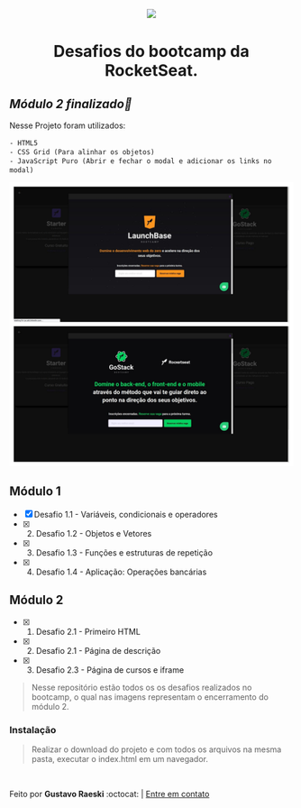 <p align="center"><img src="https://camo.githubusercontent.com/268b1344409fac98c4eeda520482b6910c4ddcba/68747470733a2f2f73746f726167652e676f6f676c65617069732e636f6d2f676f6c64656e2d77696e642f626f6f7463616d702d6c61756e6368626173652f6c6f676f2e706e67" width="50%"></p>
<h1 align="center">Desafios do bootcamp da RocketSeat.</h1>



*<p align="center"><h2>Módulo 2 finalizado:rocket:</h2>*

<p>Nesse Projeto foram utilizados:</p>

	- HTML5
	- CSS Grid (Para alinhar os objetos)
	- JavaScript Puro (Abrir e fechar o modal e adicionar os links no modal)


![Imagem projeto](https://raw.githubusercontent.com/Raeski/exercicios-launchbase/master/desafio2.1/footo.jpg)


<h2>Módulo 1</h2>

- [x] Desafio 1.1 - Variáveis, condicionais e operadores
-	[x] 2. Desafio 1.2 - Objetos e Vetores
- [x]	3. Desafio 1.3 - Funções e estruturas de repetição
- [x]	4. Desafio 1.4 - Aplicação: Operações bancárias


<h2>Módulo 2</h2>

- [x] 1. Desafio 2.1 - Primeiro HTML
- [x] 2. Desafio 2.1 - Página de descrição
- [x] 3. Desafio 2.3 - Página de cursos e iframe



> Nesse repositório estão todos os os desafios realizados no bootcamp, o qual nas imagens representam o encerramento do módulo 2.

<h3>Instalação</h3>

>	Realizar o download do projeto e com todos os arquivos na mesma pasta, executar o index.html em um navegador.

<br/>
<p>Feito por <b>Gustavo Raeski</b>  :octocat: | <a href="https://www.linkedin.com/in/gustavo-raeski/">Entre em contato</a></p>
